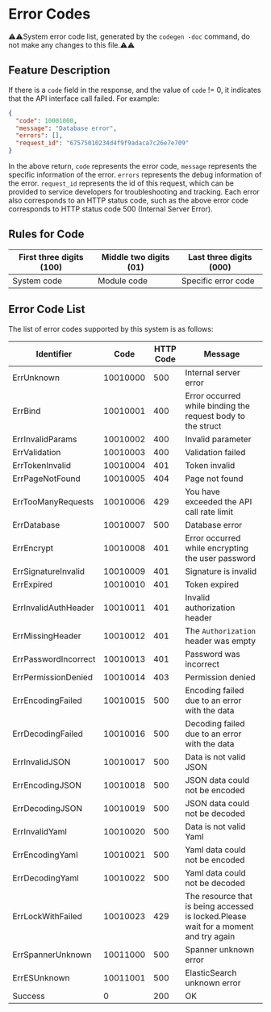 
# Error Codes

⚠️⚠️System error code list, generated by the `codegen -doc` command, do not make any changes to this file.⚠️⚠️

## Feature Description

If there is a `code` field in the response, and the value of `code` != 0, it indicates that the API interface call failed. For example:

```json
{
  "code": 10001000,
  "message": "Database error",
  "errors": [],
  "request_id": "67575010234d4f9f9adaca7c26e7e709"
}
```

In the above return, `code` represents the error code, `message` represents the specific information of the error. `errors` represents the debug information of the error. `request_id` represents the id of this request, which can be provided to service developers for troubleshooting and tracking.
Each error also corresponds to an HTTP status code, such as the above error code corresponds to HTTP status code 500 (Internal Server Error).

## Rules for Code
| First three digits (100) | Middle two digits (01) | Last three digits (000) |
| ---------- | ---- | --------- |
| System code | Module code | Specific error code |


## Error Code List

The list of error codes supported by this system is as follows:

| Identifier | Code | HTTP Code | Message |
| ---------- | ---- | --------- | ----------- |
| ErrUnknown | 10010000 | 500 | Internal server error |
| ErrBind | 10010001 | 400 | Error occurred while binding the request body to the struct |
| ErrInvalidParams | 10010002 | 400 | Invalid parameter |
| ErrValidation | 10010003 | 400 | Validation failed |
| ErrTokenInvalid | 10010004 | 401 | Token invalid |
| ErrPageNotFound | 10010005 | 404 | Page not found |
| ErrTooManyRequests | 10010006 | 429 | You have exceeded the API call rate limit |
| ErrDatabase | 10010007 | 500 | Database error |
| ErrEncrypt | 10010008 | 401 | Error occurred while encrypting the user password |
| ErrSignatureInvalid | 10010009 | 401 | Signature is invalid |
| ErrExpired | 10010010 | 401 | Token expired |
| ErrInvalidAuthHeader | 10010011 | 401 | Invalid authorization header |
| ErrMissingHeader | 10010012 | 401 | The `Authorization` header was empty |
| ErrPasswordIncorrect | 10010013 | 401 | Password was incorrect |
| ErrPermissionDenied | 10010014 | 403 | Permission denied |
| ErrEncodingFailed | 10010015 | 500 | Encoding failed due to an error with the data |
| ErrDecodingFailed | 10010016 | 500 | Decoding failed due to an error with the data |
| ErrInvalidJSON | 10010017 | 500 | Data is not valid JSON |
| ErrEncodingJSON | 10010018 | 500 | JSON data could not be encoded |
| ErrDecodingJSON | 10010019 | 500 | JSON data could not be decoded |
| ErrInvalidYaml | 10010020 | 500 | Data is not valid Yaml |
| ErrEncodingYaml | 10010021 | 500 | Yaml data could not be encoded |
| ErrDecodingYaml | 10010022 | 500 | Yaml data could not be decoded |
| ErrLockWithFailed | 10010023 | 429 | The resource that is being accessed is locked.Please wait for a moment and try again |
| ErrSpannerUnknown | 10011000 | 500 | Spanner unknown error |
| ErrESUnknown | 10011001 | 500 | ElasticSearch unknown error |
| Success | 0 | 200 | OK |


